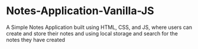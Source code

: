 # Notes-Application-Vanilla-JS
A Simple Notes Application built using HTML, CSS, and JS, where users can create and store their notes and using local storage and search for the notes they have created
